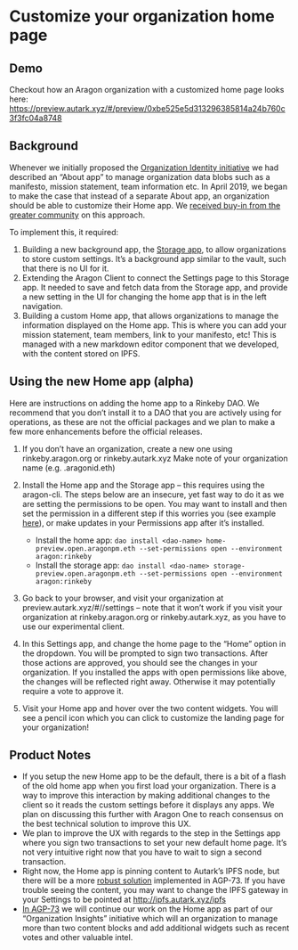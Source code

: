 # Customize your organization home page
## Demo
Checkout how an Aragon organization with a customized home page looks here: 
https://preview.autark.xyz/#/preview/0xbe525e5d313296385814a24b760c3f3fc04a8748

## Background
Whenever we initially proposed the [Organization Identity initiative](https://github.com/AutarkLabs/flock/blob/autark-proposal/teams/Autark/2019Q1-2.md#i06---dao-identity) we had described an “About app” to manage organization data blobs such as a manifesto, mission statement, team information etc. In April 2019, we began to make the case that instead of a separate About app, an organization should be able to customize their Home app. We [received buy-in from the greater community](https://forum.aragon.org/t/proposed-design-for-a-daos-home-page-within-aragon/826) on this approach.

To implement this, it required:
1. Building a new background app, the [Storage app](https://github.com/AutarkLabs/aragon-storage), to allow organizations to store custom settings. It’s a background app similar to the vault, such that there is no UI for it.
2. Extending the Aragon Client to connect the Settings page to this Storage app. It needed to save and fetch data from the Storage app, and provide a new setting in the UI for changing the home app that is in the left navigation.
3. Building a custom Home app, that allows organizations to manage the information displayed on the Home app. This is where you can add your mission statement, team members, link to your manifesto, etc! This is managed with a new markdown editor component that we developed, with the content stored on IPFS.

## Using the new Home app (alpha)
Here are instructions on adding the home app to a Rinkeby DAO. We recommend that you don’t install it to a DAO that you are actively using for operations, as these are not the official packages and we plan to make a few more enhancements before the official releases.

1. If you don’t have an organization, create a new one using rinkeby.aragon.org or rinkeby.autark.xyz
Make note of your organization name (e.g. <dao-name>.aragonid.eth)
2. Install the Home app and the Storage app – this requires using the aragon-cli. The steps below are an insecure, yet fast way to do it as we are setting the permissions to be open. You may want to install and then set the permission in a 
different step if this worries you (see example [here](https://hack.aragon.org/docs/guides-custom-deploy)), or make updates in your Permissions app after it’s installed. 

   * Install the home app:
      ```dao install <dao-name> home-preview.open.aragonpm.eth --set-permissions open --environment aragon:rinkeby```
   * Install the storage app: ```dao install <dao-name> storage-preview.open.aragonpm.eth --set-permissions open --environment aragon:rinkeby```

4. Go back to your browser, and visit your organization at preview.autark.xyz/#/<dao-name>/settings – note that it won’t work if you visit your organization at rinkeby.aragon.org or rinkeby.autark.xyz, as you have to use our experimental client.
5. In this Settings app, and change the home page to the “Home” option in the dropdown.
You will be prompted to sign two transactions. After those actions are approved, you should see the changes in your organization. If you installed the apps with open permissions like above, the changes will be reflected right away. Otherwise it may potentially require a vote to approve it.
6. Visit your Home app and hover over the two content widgets. You will see a pencil icon which you can click to customize the landing page for your organization!

## Product Notes
* If you setup the new Home app to be the default, there is a bit of a flash of the old home app when you first load your organization. There is a way to improve this interaction by making additional changes to the client so it reads the custom settings before it displays any apps. We plan on discussing this further with Aragon One to reach consensus on the best technical solution to improve this UX.
* We plan to improve the UX with regards to the step in the Settings app where you sign two transactions to set your new default home page. It’s not very intuitive right now that you have to wait to sign a second transaction.
* Right now, the Home app is pinning content to Autark’s IPFS node, but there will be a more [robust solution](https://medium.com/open-work-labs/smart-contract-based-ipfs-storage-for-daos-39c145f3042d) implemented in AGP-73. If you have trouble seeing the content, you may want to change the IPFS gateway in your Settings to be pointed at http://ipfs.autark.xyz/ipfs
* [In AGP-73](https://www.autark.xyz/proposal) we will continue our work on the Home app as part of our “Organization Insights” initiative which will an organization to manage more than two content blocks and add additional widgets such as recent votes and other valuable intel.
